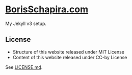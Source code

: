 # [BorisSchapira.com](https://borisschapira.com)

My Jekyll v3 setup.

## License

* Structure of this website released under MIT License
* Content of this website released under CC-by License

See [LICENSE.md](LICENSE.md).
